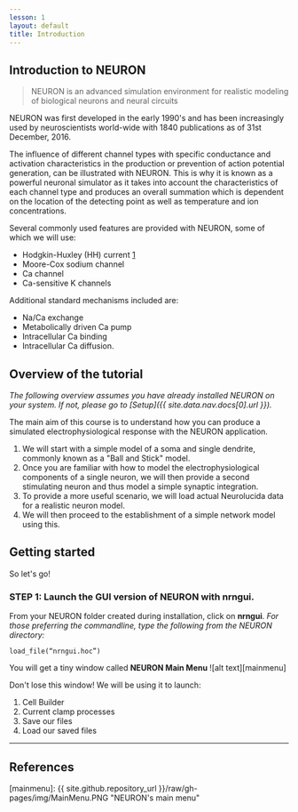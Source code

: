 ```yaml
---
lesson: 1
layout: default
title: Introduction
---
```


## Introduction to NEURON

> NEURON is an advanced simulation environment for realistic modeling of biological neurons and neural circuits

NEURON was first developed in the early 1990's and has been increasingly used by neuroscientists world-wide with 1840 publications as of 31st December, 2016.  

The influence of different channel types with specific conductance and activation characteristics in the production or prevention of action potential generation, can be illustrated with NEURON. This is why it is known as a powerful neuronal simulator as it takes into account the characteristics of each channel type and produces an overall summation which is dependent on the location of the detecting point as well as temperature and ion concentrations.

Several commonly used features are provided with NEURON, some of which we will use:

+ Hodgkin-Huxley (HH) current [1]
+ Moore-Cox sodium channel
+ Ca channel
+ Ca-sensitive K channels

Additional standard mechanisms included are:

+ Na/Ca exchange
+ Metabolically driven Ca pump
+ Intracellular Ca binding
+ Intracellular Ca diffusion.

## Overview of the tutorial

*The following overview assumes you have already installed NEURON on your system. If not, please go to [Setup]({{ site.data.nav.docs[0].url }}).*

The main aim of this course is to understand how you can produce a simulated electrophysiological response with the NEURON application.  
1. We will start with a simple model of a soma and single dendrite, commonly known as a "Ball and Stick" model. 
1. Once you are familiar with how to model the electrophysiological components of a single neuron, we will then provide a second stimulating neuron and thus model a simple synaptic integration.
1. To provide a more useful scenario, we will load actual Neurolucida data for a realistic neuron model.
1. We will then proceed to the establishment of a simple network model using this.

## Getting started

So let's go! 

### STEP 1: Launch the GUI version of NEURON with nrngui.

From your NEURON folder created during installation, click on **nrngui**.
*For those preferring the commandline, type the following from the NEURON directory:*
```
load_file(“nrngui.hoc”)
```
You will get a tiny window called **NEURON Main Menu**
![alt text][mainmenu]

Don't lose this window!  We will be using it to launch:

1. Cell Builder
2. Current clamp processes
3. Save our files
4. Load our saved files


--------

## References

[1]: http://www.neuron.yale.edu/hg/neuron/nrn/file/d887332b34c3/src/nrnoc/hh.mod

[mainmenu]: {{ site.github.repository_url }}/raw/gh-pages/img/MainMenu.PNG "NEURON's main menu"

